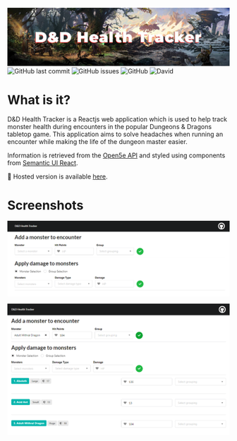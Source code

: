 ![D&D Health Tracker](/read_me/header.jpg 'D&D Health Tracker')
![GitHub last commit](https://img.shields.io/github/last-commit/joelwarrington/dnd-health-tracker?style=flat-square) ![GitHub issues](https://img.shields.io/github/issues/joelWarrington/dnd-health-tracker?style=flat-square)
![GitHub](https://img.shields.io/github/license/joelWarrington/dnd-health-tracker?style=flat-square) ![David](https://img.shields.io/david/dev/joelWarrington/dnd-health-tracker?style=flat-square)

# What is it?

D&D Health Tracker is a Reactjs web application which is used to help track monster health during encounters in the popular Dungeons & Dragons tabletop game. This application aims to solve headaches when running an encounter while making the life of the dungeon master easier.

Information is retrieved from the [Open5e API](https://open5e.com/) and styled using components from [Semantic UI React](https://react.semantic-ui.com/).

📱 Hosted version is available [here](https://dnd-ht.netlify.app/).

# Screenshots

![Landing Page Screenshot](/read_me/landing-page.png 'Landing Page')

![Monsters Added to Encounter](/read_me/monsters-added.png 'Monsters Added to Encounter')
